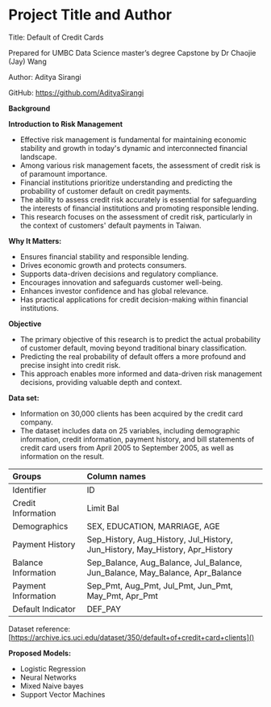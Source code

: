 ﻿# Project Title and Author

Title: Default of Credit Cards

Prepared for UMBC Data Science master’s degree Capstone by Dr Chaojie (Jay) Wang

Author: Aditya Sirangi

GitHub: <https://github.com/AdityaSirangi>

**Background**

**Introduction to Risk Management**

- Effective risk management is fundamental for maintaining economic stability and growth in today's dynamic and interconnected financial landscape.
- Among various risk management facets, the assessment of credit risk is of paramount importance.
- Financial institutions prioritize understanding and predicting the probability of customer default on credit payments.
- The ability to assess credit risk accurately is essential for safeguarding the interests of financial institutions and promoting responsible lending.
- This research focuses on the assessment of credit risk, particularly in the context of customers' default payments in Taiwan.

**Why It Matters:**

- Ensures financial stability and responsible lending.
- Drives economic growth and protects consumers.
- Supports data-driven decisions and regulatory compliance.
- Encourages innovation and safeguards customer well-being.
- Enhances investor confidence and has global relevance.
- Has practical applications for credit decision-making within financial institutions.

**Objective**

- The primary objective of this research is to predict the actual probability of customer default, moving beyond traditional binary classification.
- Predicting the real probability of default offers a more profound and precise insight into credit risk.
- This approach enables more informed and data-driven risk management decisions, providing valuable depth and context.

**Data set:**

- Information on 30,000 clients has been acquired by the credit card company.
- The dataset includes data on 25  variables, including demographic information, credit information,  payment history, and bill statements of credit card users from April 2005  to September 2005, as well as information on the result.


|Groups|Column names|
| :- | :- |
|Identifier|ID|
|Credit Information|Limit Bal|
|Demographics|SEX, EDUCATION, MARRIAGE, AGE|
|Payment History|Sep\_History, Aug\_History, Jul\_History, Jun\_History, May\_History, Apr\_History|
|Balance Information|Sep\_Balance, Aug\_Balance, Jul\_Balance, Jun\_Balance, May\_Balance, Apr\_Balance|
|Payment Information|Sep\_Pmt, Aug\_Pmt, Jul\_Pmt, Jun\_Pmt, May\_Pmt, Apr\_Pmt|
|Default Indicator|DEF\_PAY |

Dataset reference: [https://archive.ics.uci.edu/dataset/350/default+of+credit+card+clients]()

**Proposed Models:**

- Logistic Regression
- Neural Networks
- Mixed Naive bayes
- Support Vector Machines

